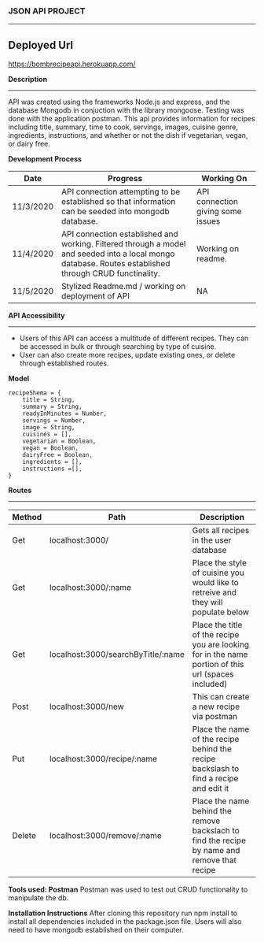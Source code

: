 ### JSON API PROJECT
________________

## Deployed Url
https://bombrecipeapi.herokuapp.com/

__Description__
_______________

API was created using the frameworks Node.js and express, and the database Mongodb in conjuction with the library mongoose. Testing was done with the application postman. This api provides information for recipes including title, summary, time to cook, servings, images, cuisine genre, ingredients, instructions, and whether or not the dish if vegetarian, vegan, or dairy free.

__Development Process__

__Date__ | __Progress__ | __Working On__ | 
----- | ---------- | --------- |
| 11/3/2020| API connection attempting to be established so that information can be seeded into mongodb database. | API connection giving some issues |
| 11/4/2020| API connection established and working. Filtered through a model and seeded into a local mongo database. Routes established through CRUD functinality. | Working on readme. |
|11/5/2020 | Stylized Readme.md / working on deployment of API | NA |


__API Accessibility__
_______________
- Users of this API can access a multitude of different recipes. They can be accessed in bulk or through searching by type of cuisine.
- User can also create more recipes, update existing ones, or delete through established routes.  


__Model__
```
recipeShema = {
    title = String,
    summary = String,
    readyInMinutes = Number,
    servings = Number,
    image = String,
    cuisines = [],
    vegetarian = Boolean,
    vegan = Boolean,
    dairyFree = Boolean,
    ingredients = [],
    instructions =[],
}
```


__Routes__
_____________

__Method__ | __Path__ | __Description__
| ---------- | ---------| --------------- |
| Get | localhost:3000/ | Gets all recipes in the user database | 
| Get | localhost:3000/:name | Place the style of cuisine you would like to retreive and they will populate below |
| Get | localhost:3000/searchByTitle/:name | Place the title of the recipe you are looking for in the name portion of this url (spaces included) |
| Post | localhost:3000/new | This can create a new recipe via postman |
| Put | localhost:3000/recipe/:name | Place the name of the recipe behind the recipe backslash to find a recipe and edit it |
| Delete | localhost:3000/remove/:name | Place the name behind the remove backslach to find the recipe by name and remove that recipe |




__Tools used: Postman__
Postman was used to test out CRUD functionality to manipulate the db.

__Installation Instructions__
After cloning this repository run npm install to install all dependencies included in the package.json file. Users will also need to have mongodb established on their computer.



